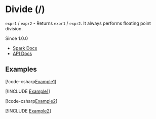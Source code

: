 ﻿# Divide (/)

`expr1` / `expr2` - Returns `expr1` / `expr2`. It always performs floating point
division.

Since 1.0.0

* [Spark Docs](https://spark.apache.org/docs/latest/api/sql/index.html#_7)
* [API Docs](xref:TypedSpark.NET.Columns.TypedNumericColumn`3.op_Division*)

## Examples

[!code-csharp[Example1](../../../TypedSpark.NET.Tests/Examples/Divide.cs#Example1)]

[!INCLUDE [Example1](../../../TypedSpark.NET.Tests/Examples/__examples__/Divide.Case1.md)]

[!code-csharp[Example2](../../../TypedSpark.NET.Tests/Examples/Divide.cs#Example2)]

[!INCLUDE [Example2](../../../TypedSpark.NET.Tests/Examples/__examples__/Divide.Case2.md)]
